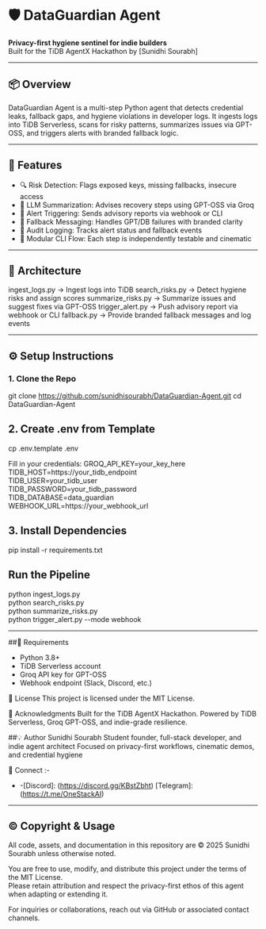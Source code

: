 # 🛡️ DataGuardian Agent  
**Privacy-first hygiene sentinel for indie builders**  
Built for the TiDB AgentX Hackathon by [Sunidhi Sourabh]

---

## 📦 Overview  
DataGuardian Agent is a multi-step Python agent that detects credential leaks, fallback gaps, and hygiene violations in developer logs. It ingests logs into TiDB Serverless, scans for risky patterns, summarizes issues via GPT-OSS, and triggers alerts with branded fallback logic.

---

## 🧠 Features  
- 🔍 Risk Detection: Flags exposed keys, missing fallbacks, insecure access  
- 🧠 LLM Summarization: Advises recovery steps using GPT-OSS via Groq  
- 📢 Alert Triggering: Sends advisory reports via webhook or CLI  
- 🔁 Fallback Messaging: Handles GPT/DB failures with branded clarity  
- 🧾 Audit Logging: Tracks alert status and fallback events  
- 🧪 Modular CLI Flow: Each step is independently testable and cinematic

---

## 🧱 Architecture  
ingest_logs.py     → Ingest logs into TiDB
search_risks.py    → Detect hygiene risks and assign scores
summarize_risks.py → Summarize issues and suggest fixes via GPT-OSS
trigger_alert.py   → Push advisory report via webhook or CLI
fallback.py        → Provide branded fallback messages and log events

---

## ⚙️ Setup Instructions

### 1. Clone the Repo  
git clone https://github.com/sunidhisourabh/DataGuardian-Agent.git
cd DataGuardian-Agent

## 2. Create .env from Template
cp .env.template .env

  Fill in your credentials:
GROQ_API_KEY=your_key_here  
TIDB_HOST=https://your_tidb_endpoint  
TIDB_USER=your_tidb_user  
TIDB_PASSWORD=your_tidb_password  
TIDB_DATABASE=data_guardian  
WEBHOOK_URL=https://your_webhook_url

## 3. Install Dependencies
pip install -r requirements.txt

##  Run the Pipeline
python ingest_logs.py  
python search_risks.py  
python summarize_risks.py  
python trigger_alert.py --mode webhook

---

##🧾 Requirements
- Python 3.8+
- TiDB Serverless account
- Groq API key for GPT-OSS
- Webhook endpoint (Slack, Discord, etc.)

📜 License
This project is licensed under the MIT License.

🙌 Acknowledgments
Built for the TiDB AgentX Hackathon. Powered by TiDB Serverless, Groq GPT-OSS, and indie-grade resilience.

##💡 Author
Sunidhi Sourabh
Student founder, full-stack developer, and indie agent architect
Focused on privacy-first workflows, cinematic demos, and credential hygiene

🔗 Connect :-
- [Devpost]: (https://devpost.com/sunidhi-sourabh)
-[Discord]: (https://discord.gg/KBstZbht) 
[Telegram]: (https://t.me/OneStackAI)  

---

## © Copyright & Usage

All code, assets, and documentation in this repository are © 2025 Sunidhi Sourabh unless otherwise noted.

You are free to use, modify, and distribute this project under the terms of the MIT License.  
Please retain attribution and respect the privacy-first ethos of this agent when adapting or extending it.

For inquiries or collaborations, reach out via GitHub or associated contact channels.
